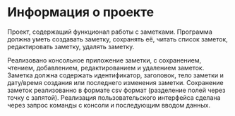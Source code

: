 # Информация о проекте
Проект, содержащий функционал работы с заметками.
Программа должна уметь создавать заметку, сохранять её, читать список
заметок, редактировать заметку, удалять заметку.

Реализовано консольное приложение заметки, с сохранением, чтением,
добавлением, редактированием и удалением заметок. Заметка должна
содержать идентификатор, заголовок, тело заметки и дату/время создания или
последнего изменения заметки. Сохранение заметок реализованно в
формате csv формат (разделение полей через точку с запятой). Реализация пользовательского интерфейса 
сделана через запрос команды с консоли и последующим вводом данных.
